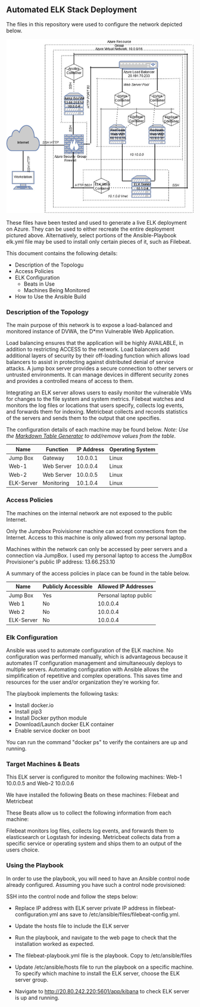 ## Automated ELK Stack Deployment

The files in this repository were used to configure the network depicted below.

![Network Diagram](https://raw.githubusercontent.com/JCortez3132/Condescending-Mendeleev/main/Diagrams/Untitled%20Diagram.jpg)

These files have been tested and used to generate a live ELK deployment on Azure. They can be used to either recreate the entire deployment pictured above. Alternatively, select portions of the Ansible-Playbook elk.yml file may be used to install only certain pieces of it, such as Filebeat.

This document contains the following details:
- Description of the Topologu
- Access Policies
- ELK Configuration
  - Beats in Use
  - Machines Being Monitored
- How to Use the Ansible Build


### Description of the Topology

The main purpose of this network is to expose a load-balanced and monitored instance of DVWA, the D*mn Vulnerable Web Application.

Load balancing ensures that the application will be highly AVAILABLE, in addition to restricting ACCESS to the network.
Load balancers add additional layers of security by their off-loading function which allows load balancers to assist in protecting against distributed denial of service attacks. A jump box server provides a secure connection to other servers or untrusted environments. It can manage devices in different security zones and provides a controlled means of access to them. 

Integrating an ELK server allows users to easily monitor the vulnerable VMs for changes to the file system and system metrics.
Filebeat watches and monitors the log files or locations that users specify, collects log events, and forwards them for indexing.
Metricbeat collects and records statistics of the servers and sends them to the output that one specifies.

The configuration details of each machine may be found below.
_Note: Use the [Markdown Table Generator](http://www.tablesgenerator.com/markdown_tables) to add/remove values from the table_.

| Name      | Function   | IP Address | Operating System |
|---------- |------------|------------|------------------|
| Jump Box  | Gateway    | 10.0.0.1   | Linux            |
| Web-1     | Web Server | 10.0.0.4   | Linux            |
| Web-2     | Web Server | 10.0.0.5   | Linux            |
| ELK-Server| Monitoring | 10.1.0.4   | Linux            |

### Access Policies

The machines on the internal network are not exposed to the public Internet. 

Only the Jumpbox Proivisioner machine can accept connections from the Internet. Access to this machine is only allowed from my personal laptop.

Machines within the network can only be accessed by peer servers and a connection via JumpBox. I used my personal laptop to access the JumpBox Provisioner's public IP address: 13.66.253.10

A summary of the access policies in place can be found in the table below.

| Name      | Publicly Accessible | Allowed IP Addresses   |
|---------- |---------------------|----------------------  |
| Jump Box  | Yes                 | Personal laptop public |
| Web 1     | No                  | 10.0.0.4               |
| Web 2     | No                  | 10.0.0.4               |
| ELK-Server| No                  | 10.0.0.4
### Elk Configuration

Ansible was used to automate configuration of the ELK machine. No configuration was performed manually, which is advantageous because it automates IT configuration management and simultaneously deploys to multiple servers. Automating configuration with Ansible allows the simplification of repetitive and complex operations. This saves time and resources for the user and/or organization they're working for.

The playbook implements the following tasks:

- Install docker.io
- Install pip3
- Install Docker python module
- Download/Launch docker ELK container
- Enable service docker on boot

You can run the command "docker ps" to verify the containers are up and running. 

### Target Machines & Beats
This ELK server is configured to monitor the following machines:
Web-1 10.0.0.5 and Web-2 10.0.0.6

We have installed the following Beats on these machines:
Filebeat and Metricbeat

These Beats allow us to collect the following information from each machine:

Filebeat monitors log files, collects log events, and forwards them to elasticsearch or Logstash for indexing. Metricbeat collects data from a specific service or operating system and ships them to an output of the users choice.

### Using the Playbook
In order to use the playbook, you will need to have an Ansible control node already configured. Assuming you have such a control node provisioned: 

SSH into the control node and follow the steps below:
- Replace IP address with ELK server private IP address in filebeat-configuration.yml ans save to /etc/ansible/files/filebeat-config.yml.
- Update the hosts file to include the ELK server
- Run the playbook, and navigate to the web page to check that the installation worked as expected.

- The filebeat-playbook.yml file is the playbook. Copy to /etc/ansible/files
- Update /etc/ansible/hosts file to run the playbook on a specific machine. To specify which machine to install the ELK server, choose the ELK server group. 
- Navigate to http://20.80.242.220:5601/app/kibana to check ELK server is up and running.


